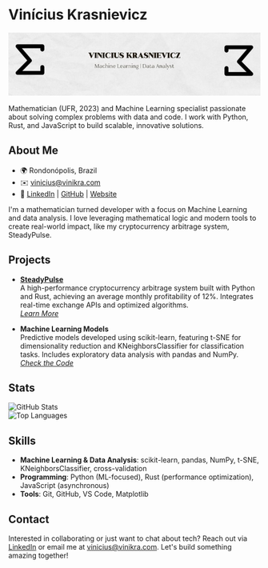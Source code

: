 # Vinícius Krasnievicz

![Banner](banner.jpg)

Mathematician (UFR, 2023) and Machine Learning specialist passionate about solving complex problems with data and code. I work with Python, Rust, and JavaScript to build scalable, innovative solutions.

## About Me
- 🌍 Rondonópolis, Brazil
- ✉️ [vinicius@vinikra.com](mailto:vinicius@vinikra.com)
- 🔗 [LinkedIn](https://linkedin.com/in/vinikra) | [GitHub](https://github.com/vinikra) | [Website](https://vinikra.com)

I'm a mathematician turned developer with a focus on Machine Learning and data analysis. I love leveraging mathematical logic and modern tools to create real-world impact, like my cryptocurrency arbitrage system, SteadyPulse.

## Projects
- **[SteadyPulse](https://www.bybit.com/copyTrade/trade-center/detail?leaderMark=ON4MQBiq027SR+ZNzGZ58Q==)**  
  A high-performance cryptocurrency arbitrage system built with Python and Rust, achieving an average monthly profitability of 12%. Integrates real-time exchange APIs and optimized algorithms.  
  *[Learn More](https://github.com/Vinikra/SteadyPulse)*

- **Machine Learning Models**  
  Predictive models developed using scikit-learn, featuring t-SNE for dimensionality reduction and KNeighborsClassifier for classification tasks. Includes exploratory data analysis with pandas and NumPy.  
  *[Check the Code](https://github.com/Vinikra/ml_portfolio)*

## Stats
![GitHub Stats](https://github-readme-stats.vercel.app/api?username=vinikra&show_icons=true&theme=dark)  
![Top Languages](https://github-readme-stats.vercel.app/api/top-langs/?username=vinikra&layout=compact&theme=dark)

## Skills
- **Machine Learning & Data Analysis**: scikit-learn, pandas, NumPy, t-SNE, KNeighborsClassifier, cross-validation
- **Programming**: Python (ML-focused), Rust (performance optimization), JavaScript (asynchronous)
- **Tools**: Git, GitHub, VS Code, Matplotlib

## Contact
Interested in collaborating or just want to chat about tech? Reach out via [LinkedIn](https://linkedin.com/in/vinikra) or email me at [vinicius@vinikra.com](mailto:vinicius@vinikra.com). Let's build something amazing together!
